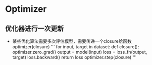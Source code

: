# Optimizer
## 优化器进行一次更新
- 某些优化算法需要多次评估模型，需要传递一个closure给函数optimizer(closure)
'''
for input, target in dataset:
    def closure():
        optimizer.zero_grad()
        output = model(input)
        loss = loss_fn(output, target)
        loss.backward()
        return loss
    optimizer.step(closure)
'''
